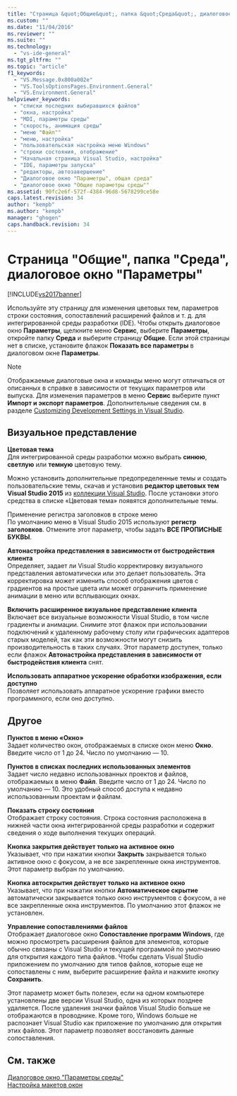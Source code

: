 ```yaml
---
title: "Страница &quot;Общие&quot;, папка &quot;Среда&quot;, диалоговое окно &quot;Параметры&quot; | Microsoft Docs"
ms.custom: ""
ms.date: "11/04/2016"
ms.reviewer: ""
ms.suite: ""
ms.technology: 
  - "vs-ide-general"
ms.tgt_pltfrm: ""
ms.topic: "article"
f1_keywords: 
  - "VS.Message.0x800a002e"
  - "VS.ToolsOptionsPages.Environment.General"
  - "VS.Environment.General"
helpviewer_keywords: 
  - "списки последних выбиравшихся файлов"
  - "окна, настройка"
  - "MDI, параметры среды"
  - "скорость, анимация среды"
  - "меню "Файл""
  - "меню, настройка"
  - "пользовательская настройка меню Windows"
  - "строки состояния, отображение"
  - "Начальная страница Visual Studio, настройка"
  - "IDE, параметры запуска"
  - "редакторы, автозавершение"
  - "Диалоговое окно "Параметры", общая среда"
  - "диалоговое окно "Общие параметры среды""
ms.assetid: 90fc2e6f-572f-4384-96d8-5678299ce58e
caps.latest.revision: 34
author: "kempb"
ms.author: "kempb"
manager: "ghogen"
caps.handback.revision: 34
---
```

# Страница &quot;Общие&quot;, папка &quot;Среда&quot;, диалоговое окно &quot;Параметры&quot;
[!INCLUDE[vs2017banner](../../code-quality/includes/vs2017banner.md)]

Используйте эту страницу для изменения цветовых тем, параметров строки состояния, сопоставлений расширений файлов и т. д. для интегрированной среды разработки \(IDE\).  Чтобы открыть диалоговое окно **Параметры**, щелкните меню **Сервис**, выберите **Параметры**, откройте папку **Среда** и выберите страницу **Общие**.  Если этой страницы нет в списке, установите флажок **Показать все параметры** в диалоговом окне **Параметры**.  
  
> [!NOTE]
>  Отображаемые диалоговые окна и команды меню могут отличаться от описанных в справке в зависимости от текущих параметров или выпуска.  Для изменения параметров в меню **Сервис** выберите пункт **Импорт и экспорт параметров**.  Дополнительные сведения см. в разделе [Customizing Development Settings in Visual Studio](http://msdn.microsoft.com/ru-ru/22c4debb-4e31-47a8-8f19-16f328d7dcd3).  
  
## Визуальное представление  
 **Цветовая тема**  
 Для интегрированной среды разработки можно выбрать **синюю**, **светлую** или **темную** цветовую тему.  
  
 Можно установить дополнительные предопределенные темы и создать пользовательские темы, скачав и установив **редактор цветовых тем Visual Studio 2015** из [коллекции Visual Studio](https://visualstudiogallery.msdn.microsoft.com/site/search?f%5B0%5D.Type=RootCategory&f%5B0%5D.Value=tools).  После установки этого средства в списке «Цветовая тема» появятся дополнительные темы.  
  
 Применение регистра заголовков в строке меню  
 По умолчанию меню в Visual Studio 2015 используют **регистр заголовков**.  Отмените этот параметр, чтобы задать **ВСЕ ПРОПИСНЫЕ БУКВЫ**.  
  
 **Автонастройка представления в зависимости от быстродействия клиента**  
 Определяет, задает ли Visual Studio корректировку визуального представления автоматически или это делает пользователь.  Эта корректировка может изменить способ отображения цветов с градиентов на простые цвета или может ограничить применение анимации в меню или всплывающих окнах.  
  
 **Включить расширенное визуальное представление клиента**  
 Включает все визуальные возможности Visual Studio, в том числе градиенты и анимации.  Снимите этот флажок при использовании подключений к удаленному рабочему столу или графических адаптеров старых моделей, так как эти возможности могут снизить производительность в таких случаях.  Этот параметр доступен, только если флажок **Автонастройка представления в зависимости от быстродействия клиента** снят.  
  
 **Использовать аппаратное ускорение обработки изображения, если доступно**  
 Позволяет использовать аппаратное ускорение графики вместо программного, если оно доступно.  
  
## Другое  
 **Пунктов в меню «Окно»**  
 Задает количество окон, отображаемых в списке окон меню **Окно**.  Введите число от 1 до 24.  Число по умолчанию — 10.  
  
 **Пунктов в списках последних использованных элементов**  
 Задает число недавно использованных проектов и файлов, отображаемых в меню **Файл**.  Введите число от 1 до 24.  Число по умолчанию — 10.  Это удобный способ доступа к недавно использованным проектам и файлам.  
  
 **Показать строку состояния**  
 Отображает строку состояния.  Строка состояния расположена в нижней части окна интегрированной среды разработки и содержит сведения о ходе выполнения текущих операций.  
  
 **Кнопка закрытия действует только на активное окно**  
 Указывает, что при нажатии кнопки **Закрыть** закрывается только активное окно с фокусом, а не все закрепленные окна инструментов.  Этот параметр выбран по умолчанию.  
  
 **Кнопка автоскрытия действует только на активное окно**  
 Указывает, что при нажатии кнопки **Автоматическое скрытие** автоматически закрывается только окно инструментов с фокусом, а не все закрепленные окна инструментов.  По умолчанию этот флажок не установлен.  
  
 **Управление сопоставлениями файлов**  
 Отображает диалоговое окно **Сопоставление программ Windows**, где можно просмотреть расширения файлов для элементов, которые обычно связаны с Visual Studio и текущей программой по умолчанию для открытия каждого типа файлов.  Чтобы сделать Visual Studio приложением по умолчанию для типов файлов, которые еще не сопоставлены с ним, выберите расширение файла и нажмите кнопку **Сохранить**.  
  
 Этот параметр может быть полезен, если на одном компьютере установлены две версии Visual Studio, одна из которых позднее удаляется.  После удаления значки файлов Visual Studio больше не отображаются в проводнике.  Кроме того, Windows больше не распознает Visual Studio как приложение по умолчанию для открытия этих файлов.  Этот параметр позволяет восстановить данные сопоставления.  
  
## См. также  
 [Диалоговое окно "Параметры среды"](../../ide/reference/environment-options-dialog-box.md)   
 [Настройка макетов окон](../../ide/customizing-window-layouts-in-visual-studio.md)